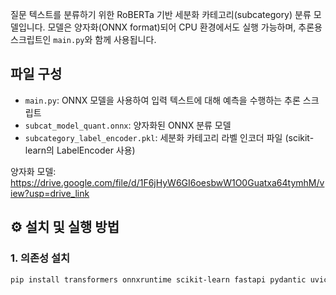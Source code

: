 
질문 텍스트를 분류하기 위한 RoBERTa 기반 세분화 카테고리(subcategory) 분류 모델입니다.
모델은 양자화(ONNX format)되어 CPU 환경에서도 실행 가능하며, 추론용 스크립트인 `main.py`와 함께 사용됩니다.

## 파일 구성

- `main.py`: ONNX 모델을 사용하여 입력 텍스트에 대해 예측을 수행하는 추론 스크립트
- `subcat_model_quant.onnx`: 양자화된 ONNX 분류 모델
- `subcategory_label_encoder.pkl`: 세분화 카테고리 라벨 인코더 파일 (scikit-learn의 LabelEncoder 사용)


양자화 모델: https://drive.google.com/file/d/1F6jHyW6GI6oesbwW1O0Guatxa64tymhM/view?usp=drive_link

## ⚙️ 설치 및 실행 방법

### 1. 의존성 설치

```bash
pip install transformers onnxruntime scikit-learn fastapi pydantic uvicorn
